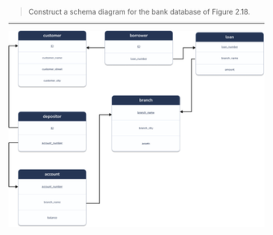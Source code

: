 > Construct a schema diagram for the bank database of Figure 2.18.

--------------------------------

<p align="center">
  <img src="schema_diagram_2_13.png" alt="schema diagram for bank database of Figure 2.18">
</p>